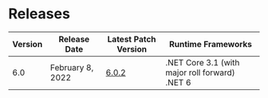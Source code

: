 # Releases

| Version | Release Date | Latest Patch Version | Runtime Frameworks |
|---|---|---|---|
| 6.0 | February 8, 2022 | [6.0.2](https://github.com/dotnet/dotnet-monitor/blob/main/documentation/releaseNotes/releaseNotes.v6.0.2.md) | .NET Core 3.1 (with major roll forward)<br/>.NET 6 |